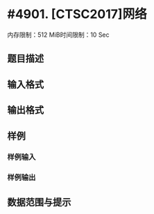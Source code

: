 # #4901. [CTSC2017]网络

内存限制：512 MiB时间限制：10 Sec

## 题目描述

## 输入格式

## 输出格式

## 样例

### 样例输入

### 样例输出

## 数据范围与提示
